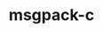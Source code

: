---
title: "msgpack-c"
layout: cache
categories: [package, develop]
meta: {"versions": ["3.1.1"], "compilers": ["gcc@=10.2.1", "gcc@=11.4.0", "gcc@=7.5.0"], "oss": ["centos7", "ubuntu18.04", "ubuntu22.04"], "platforms": ["linux"], "targets": ["x86_64_v3"], "stacks": ["developer-tools", "developer-tools-manylinux2014", "e4s", "ml-linux-x86_64-rocm", "root"], "num_specs": 13, "num_specs_by_stack": {"root": 13, "developer-tools-manylinux2014": 4, "developer-tools": 3, "e4s": 4, "ml-linux-x86_64-rocm": 4}}
spec_details: [{"hash": "sk37gnpf67lf5bdbxsnjg3pg5ytexe6j", "compiler": "gcc@=10.2.1", "versions": ["3.1.1"], "os": "centos7", "platform": "linux", "target": "x86_64_v3", "variants": ["build_system=cmake", "build_type=Release", "generator=make", "~ipo"], "stacks": ["root"], "size": "-", "tarball": "https://binaries.spack.io/develop/build_cache/linux-centos7-x86_64_v3/gcc-10.2.1/msgpack-c-3.1.1/linux-centos7-x86_64_v3-gcc-10.2.1-msgpack-c-3.1.1-sk37gnpf67lf5bdbxsnjg3pg5ytexe6j.spack"}, {"hash": "cqn3ahagbwluhqp7nq72d2lpzvpfgcvk", "compiler": "gcc@=10.2.1", "versions": ["3.1.1"], "os": "centos7", "platform": "linux", "target": "x86_64_v3", "variants": ["build_system=cmake", "build_type=Release", "generator=make", "~ipo"], "stacks": ["root", "developer-tools-manylinux2014"], "size": "-", "tarball": "https://binaries.spack.io/develop/build_cache/linux-centos7-x86_64_v3/gcc-10.2.1/msgpack-c-3.1.1/linux-centos7-x86_64_v3-gcc-10.2.1-msgpack-c-3.1.1-cqn3ahagbwluhqp7nq72d2lpzvpfgcvk.spack"}, {"hash": "hyz3slpwozarnyohd65x75hnyqgz2ntp", "compiler": "gcc@=10.2.1", "versions": ["3.1.1"], "os": "centos7", "platform": "linux", "target": "x86_64_v3", "variants": ["build_system=cmake", "build_type=Release", "generator=make", "~ipo"], "stacks": ["root", "developer-tools-manylinux2014"], "size": "-", "tarball": "https://binaries.spack.io/develop/build_cache/linux-centos7-x86_64_v3/gcc-10.2.1/msgpack-c-3.1.1/linux-centos7-x86_64_v3-gcc-10.2.1-msgpack-c-3.1.1-hyz3slpwozarnyohd65x75hnyqgz2ntp.spack"}, {"hash": "ps52fqrvfzrtw5iueu26xvgedn7almla", "compiler": "gcc@=10.2.1", "versions": ["3.1.1"], "os": "centos7", "platform": "linux", "target": "x86_64_v3", "variants": ["build_system=cmake", "build_type=Release", "generator=make", "~ipo"], "stacks": ["root", "developer-tools-manylinux2014"], "size": "-", "tarball": "https://binaries.spack.io/develop/build_cache/linux-centos7-x86_64_v3/gcc-10.2.1/msgpack-c-3.1.1/linux-centos7-x86_64_v3-gcc-10.2.1-msgpack-c-3.1.1-ps52fqrvfzrtw5iueu26xvgedn7almla.spack"}, {"hash": "wvjqsxzlbck25yst5nsld33v7dpa3kjj", "compiler": "gcc@=10.2.1", "versions": ["3.1.1"], "os": "centos7", "platform": "linux", "target": "x86_64_v3", "variants": ["build_system=cmake", "build_type=Release", "generator=make", "~ipo"], "stacks": ["root", "developer-tools-manylinux2014"], "size": "-", "tarball": "https://binaries.spack.io/develop/build_cache/linux-centos7-x86_64_v3/gcc-10.2.1/msgpack-c-3.1.1/linux-centos7-x86_64_v3-gcc-10.2.1-msgpack-c-3.1.1-wvjqsxzlbck25yst5nsld33v7dpa3kjj.spack"}, {"hash": "qczop5dh6mqjvyygvf2gfn3ybo45frsy", "compiler": "gcc@=7.5.0", "versions": ["3.1.1"], "os": "ubuntu18.04", "platform": "linux", "target": "x86_64_v3", "variants": ["build_system=cmake", "build_type=Release", "generator=make", "~ipo"], "stacks": ["root", "developer-tools"], "size": "-", "tarball": "https://binaries.spack.io/develop/build_cache/linux-ubuntu18.04-x86_64_v3/gcc-7.5.0/msgpack-c-3.1.1/linux-ubuntu18.04-x86_64_v3-gcc-7.5.0-msgpack-c-3.1.1-qczop5dh6mqjvyygvf2gfn3ybo45frsy.spack"}, {"hash": "urz5dp3prgth3bqaompobchjk3jpmems", "compiler": "gcc@=7.5.0", "versions": ["3.1.1"], "os": "ubuntu18.04", "platform": "linux", "target": "x86_64_v3", "variants": ["build_system=cmake", "build_type=Release", "generator=make", "~ipo"], "stacks": ["root", "developer-tools"], "size": "-", "tarball": "https://binaries.spack.io/develop/build_cache/linux-ubuntu18.04-x86_64_v3/gcc-7.5.0/msgpack-c-3.1.1/linux-ubuntu18.04-x86_64_v3-gcc-7.5.0-msgpack-c-3.1.1-urz5dp3prgth3bqaompobchjk3jpmems.spack"}, {"hash": "ipm4iz7fswok54k4hqzfxt4wdx5iqf4l", "compiler": "gcc@=7.5.0", "versions": ["3.1.1"], "os": "ubuntu18.04", "platform": "linux", "target": "x86_64_v3", "variants": ["build_system=cmake", "build_type=Release", "generator=make", "~ipo"], "stacks": ["root", "developer-tools"], "size": "-", "tarball": "https://binaries.spack.io/develop/build_cache/linux-ubuntu18.04-x86_64_v3/gcc-7.5.0/msgpack-c-3.1.1/linux-ubuntu18.04-x86_64_v3-gcc-7.5.0-msgpack-c-3.1.1-ipm4iz7fswok54k4hqzfxt4wdx5iqf4l.spack"}, {"hash": "egpc5g7mgqnrfdrokbsiwmfq7lyzahke", "compiler": "gcc@=11.4.0", "versions": ["3.1.1"], "os": "ubuntu22.04", "platform": "linux", "target": "x86_64_v3", "variants": ["build_system=cmake", "build_type=Release", "generator=make", "~ipo"], "stacks": ["root", "e4s", "ml-linux-x86_64-rocm"], "size": "-", "tarball": "https://binaries.spack.io/develop/build_cache/linux-ubuntu22.04-x86_64_v3/gcc-11.4.0/msgpack-c-3.1.1/linux-ubuntu22.04-x86_64_v3-gcc-11.4.0-msgpack-c-3.1.1-egpc5g7mgqnrfdrokbsiwmfq7lyzahke.spack"}, {"hash": "w426r62b3ccas2jlvmjoizm6baew56yk", "compiler": "gcc@=11.4.0", "versions": ["3.1.1"], "os": "ubuntu22.04", "platform": "linux", "target": "x86_64_v3", "variants": ["build_system=cmake", "build_type=Release", "generator=make", "~ipo"], "stacks": ["root"], "size": "-", "tarball": "https://binaries.spack.io/develop/build_cache/linux-ubuntu22.04-x86_64_v3/gcc-11.4.0/msgpack-c-3.1.1/linux-ubuntu22.04-x86_64_v3-gcc-11.4.0-msgpack-c-3.1.1-w426r62b3ccas2jlvmjoizm6baew56yk.spack"}, {"hash": "s77amlyk4zyneyoas4vwinvkxf5h2uaz", "compiler": "gcc@=11.4.0", "versions": ["3.1.1"], "os": "ubuntu22.04", "platform": "linux", "target": "x86_64_v3", "variants": ["build_system=cmake", "build_type=Release", "generator=make", "~ipo"], "stacks": ["root", "e4s", "ml-linux-x86_64-rocm"], "size": "-", "tarball": "https://binaries.spack.io/develop/build_cache/linux-ubuntu22.04-x86_64_v3/gcc-11.4.0/msgpack-c-3.1.1/linux-ubuntu22.04-x86_64_v3-gcc-11.4.0-msgpack-c-3.1.1-s77amlyk4zyneyoas4vwinvkxf5h2uaz.spack"}, {"hash": "si5swzey3flj6nu5mfogtjl7phqtgjla", "compiler": "gcc@=11.4.0", "versions": ["3.1.1"], "os": "ubuntu22.04", "platform": "linux", "target": "x86_64_v3", "variants": ["build_system=cmake", "build_type=Release", "generator=make", "~ipo"], "stacks": ["root", "e4s", "ml-linux-x86_64-rocm"], "size": "-", "tarball": "https://binaries.spack.io/develop/build_cache/linux-ubuntu22.04-x86_64_v3/gcc-11.4.0/msgpack-c-3.1.1/linux-ubuntu22.04-x86_64_v3-gcc-11.4.0-msgpack-c-3.1.1-si5swzey3flj6nu5mfogtjl7phqtgjla.spack"}, {"hash": "ka3oixs5y6hsltymrfmkxuzcycssnmnx", "compiler": "gcc@=11.4.0", "versions": ["3.1.1"], "os": "ubuntu22.04", "platform": "linux", "target": "x86_64_v3", "variants": ["build_system=cmake", "build_type=Release", "generator=make", "~ipo"], "stacks": ["root", "e4s", "ml-linux-x86_64-rocm"], "size": "-", "tarball": "https://binaries.spack.io/develop/build_cache/linux-ubuntu22.04-x86_64_v3/gcc-11.4.0/msgpack-c-3.1.1/linux-ubuntu22.04-x86_64_v3-gcc-11.4.0-msgpack-c-3.1.1-ka3oixs5y6hsltymrfmkxuzcycssnmnx.spack"}]
---